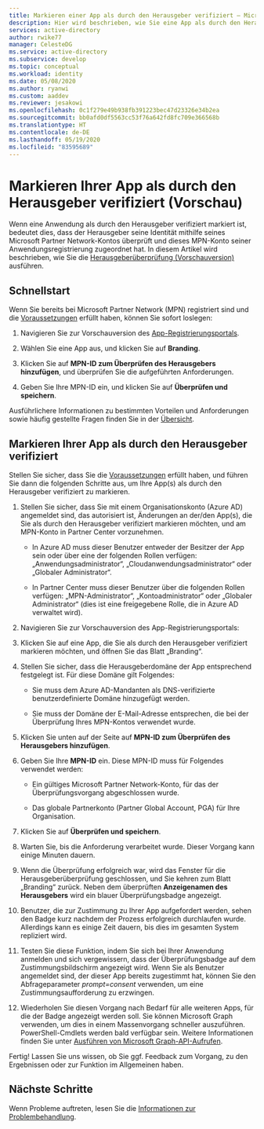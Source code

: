 ```yaml
---
title: Markieren einer App als durch den Herausgeber verifiziert – Microsoft Identity Platform | Azure
description: Hier wird beschrieben, wie Sie eine App als durch den Herausgeber verifiziert markieren. Wenn eine Anwendung als durch den Herausgeber verifiziert markiert ist, bedeutet dies, dass der Herausgeber seine Identität mithilfe eines Microsoft Partner Network-Kontos überprüft hat, für das der Überprüfungsvorgang abgeschlossen wurde, und dieses MPN-Konto seiner Anwendungsregistrierung zugeordnet hat.
services: active-directory
author: rwike77
manager: CelesteDG
ms.service: active-directory
ms.subservice: develop
ms.topic: conceptual
ms.workload: identity
ms.date: 05/08/2020
ms.author: ryanwi
ms.custom: aaddev
ms.reviewer: jesakowi
ms.openlocfilehash: 0c1f279e49b938fb391223bec47d23326e34b2ea
ms.sourcegitcommit: bb0afd0df5563cc53f76a642fd8fc709e366568b
ms.translationtype: HT
ms.contentlocale: de-DE
ms.lasthandoff: 05/19/2020
ms.locfileid: "83595689"
---
```

# <a name="mark-your-app-as-publisher-verified-preview"></a>Markieren Ihrer App als durch den Herausgeber verifiziert (Vorschau)

Wenn eine Anwendung als durch den Herausgeber verifiziert markiert ist, bedeutet dies, dass der Herausgeber seine Identität mithilfe seines Microsoft Partner Network-Kontos überprüft und dieses MPN-Konto seiner Anwendungsregistrierung zugeordnet hat. In diesem Artikel wird beschrieben, wie Sie die [Herausgeberüberprüfung (Vorschauversion)](publisher-verification-overview.md) ausführen.

## <a name="quickstart"></a>Schnellstart
Wenn Sie bereits bei Microsoft Partner Network (MPN) registriert sind und die [Voraussetzungen](publisher-verification-overview.md#requirements) erfüllt haben, können Sie sofort loslegen: 

1. Navigieren Sie zur Vorschauversion des [App-Registrierungsportals](https://aka.ms/PublisherVerificationPreview).

1. Wählen Sie eine App aus, und klicken Sie auf **Branding**. 

1. Klicken Sie auf **MPN-ID zum Überprüfen des Herausgebers hinzufügen**, und überprüfen Sie die aufgeführten Anforderungen.

1. Geben Sie Ihre MPN-ID ein, und klicken Sie auf **Überprüfen und speichern**.

Ausführlichere Informationen zu bestimmten Vorteilen und Anforderungen sowie häufig gestellte Fragen finden Sie in der [Übersicht](publisher-verification-overview.md).


## <a name="mark-your-app-as-publisher-verified"></a>Markieren Ihrer App als durch den Herausgeber verifiziert
Stellen Sie sicher, dass Sie die [Voraussetzungen](publisher-verification-overview.md#requirements) erfüllt haben, und führen Sie dann die folgenden Schritte aus, um Ihre App(s) als durch den Herausgeber verifiziert zu markieren.  

1. Stellen Sie sicher, dass Sie mit einem Organisationskonto (Azure AD) angemeldet sind, das autorisiert ist, Änderungen an der/den App(s), die Sie als durch den Herausgeber verifiziert markieren möchten, und am MPN-Konto in Partner Center vorzunehmen. 

    - In Azure AD muss dieser Benutzer entweder der Besitzer der App sein oder über eine der folgenden Rollen verfügen: „Anwendungsadministrator“, „Cloudanwendungsadministrator“ oder „Globaler Administrator“. 

    - In Partner Center muss dieser Benutzer über die folgenden Rollen verfügen: „MPN-Administrator“, „Kontoadministrator“ oder „Globaler Administrator“ (dies ist eine freigegebene Rolle, die in Azure AD verwaltet wird). 

1. Navigieren Sie zur Vorschauversion des App-Registrierungsportals:  

1. Klicken Sie auf eine App, die Sie als durch den Herausgeber verifiziert markieren möchten, und öffnen Sie das Blatt „Branding“. 

1. Stellen Sie sicher, dass die Herausgeberdomäne der App entsprechend festgelegt ist. Für diese Domäne gilt Folgendes: 

    - Sie muss dem Azure AD-Mandanten als DNS-verifizierte benutzerdefinierte Domäne hinzugefügt werden.  

    - Sie muss der Domäne der E-Mail-Adresse entsprechen, die bei der Überprüfung Ihres MPN-Kontos verwendet wurde. 

1. Klicken Sie unten auf der Seite auf **MPN-ID zum Überprüfen des Herausgebers hinzufügen**. 

1. Geben Sie Ihre **MPN-ID** ein. Diese MPN-ID muss für Folgendes verwendet werden: 

    - Ein gültiges Microsoft Partner Network-Konto, für das der Überprüfungsvorgang abgeschlossen wurde.  

    - Das globale Partnerkonto (Partner Global Account, PGA) für Ihre Organisation. 

1. Klicken Sie auf **Überprüfen und speichern**. 

1. Warten Sie, bis die Anforderung verarbeitet wurde. Dieser Vorgang kann einige Minuten dauern. 

1. Wenn die Überprüfung erfolgreich war, wird das Fenster für die Herausgeberüberprüfung geschlossen, und Sie kehren zum Blatt „Branding“ zurück. Neben dem überprüften **Anzeigenamen des Herausgebers** wird ein blauer Überprüfungsbadge angezeigt. 

1. Benutzer, die zur Zustimmung zu Ihrer App aufgefordert werden, sehen den Badge kurz nachdem der Prozess erfolgreich durchlaufen wurde. Allerdings kann es einige Zeit dauern, bis dies im gesamten System repliziert wird. 

1. Testen Sie diese Funktion, indem Sie sich bei Ihrer Anwendung anmelden und sich vergewissern, dass der Überprüfungsbadge auf dem Zustimmungsbildschirm angezeigt wird. Wenn Sie als Benutzer angemeldet sind, der dieser App bereits zugestimmt hat, können Sie den Abfrageparameter *prompt=consent* verwenden, um eine Zustimmungsaufforderung zu erzwingen. 

1. Wiederholen Sie diesen Vorgang nach Bedarf für alle weiteren Apps, für die der Badge angezeigt werden soll. Sie können Microsoft Graph verwenden, um dies in einem Massenvorgang schneller auszuführen. PowerShell-Cmdlets werden bald verfügbar sein. Weitere Informationen finden Sie unter [Ausführen von Microsoft Graph-API-Aufrufen](troubleshoot-publisher-verification.md#making-microsoft-graph-api-calls). 

Fertig! Lassen Sie uns wissen, ob Sie ggf. Feedback zum Vorgang, zu den Ergebnissen oder zur Funktion im Allgemeinen haben. 

## <a name="next-steps"></a>Nächste Schritte
Wenn Probleme auftreten, lesen Sie die [Informationen zur Problembehandlung](troubleshoot-publisher-verification.md).